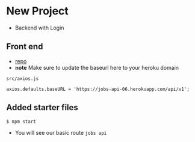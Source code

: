 # New Project
* Backend with Login

## Front end
* [repo](https://github.com/john-smilga/react-jobs-app)
* **note** Make sure to update the baseurl here to your heroku domain

`src/axios.js`

```
axios.defaults.baseURL = 'https://jobs-api-06.herokuapp.com/api/v1';
```

## Added starter files
`$ npm start`

* You will see our basic route `jobs api`

